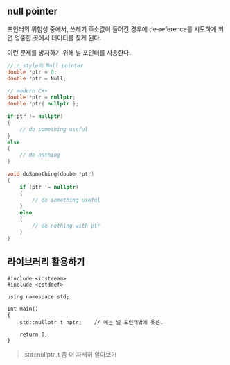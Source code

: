 ## null pointer

포인터의 위험성 중에서, 쓰레기 주소값이 들어간 경우에 de-reference를 시도하게 되면
엉뚱한 곳에서 데이터를 찾게 된다.

이런 문제를 방지하기 위해 널 포인터를 사용한다.

```cpp
// c style의 Null pointer
double *ptr = 0;
double *ptr = Null;

// modern C++
double *ptr = nullptr;
double *ptr{ nullptr };
```

```cpp
if(ptr != nullptr)
{
	// do something useful
}
else
{
	// do nothing
}
```


```cpp
void doSomething(doube *ptr)
{
	if (ptr != nullptr)
	{
		// do something useful
	}
	else
	{
		// do nothing with ptr
	}
}
```

## <cstddef> 라이브러리 활용하기

```
#include <iostream>
#include <cstddef>

using namespace std;

int main()
{
	std::nullptr_t nptr;	// 얘는 널 포인터밖에 못씀.

	return 0;
}
````

> std::nullptr_t 좀 더 자세히 알아보기